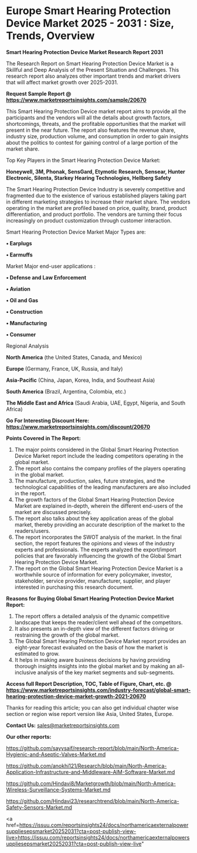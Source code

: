 # Europe Smart Hearing Protection Device Market 2025 - 2031 : Size, Trends, Overview

<strong>Smart Hearing Protection Device Market Research Report 2031</strong>

The Research Report on Smart Hearing Protection Device Market is a Skillful and Deep Analysis of the Present Situation and Challenges. This research report also analyzes other important trends and market drivers that will affect market growth over 2025-2031.

<strong>Request Sample Report @ <a href=https://www.marketreportsinsights.com/sample/20670>https://www.marketreportsinsights.com/sample/20670</a></strong>

This Smart Hearing Protection Device market report aims to provide all the participants and the vendors will all the details about growth factors, shortcomings, threats, and the profitable opportunities that the market will present in the near future. The report also features the revenue share, industry size, production volume, and consumption in order to gain insights about the politics to contest for gaining control of a large portion of the market share.

Top Key Players in the Smart Hearing Protection Device Market:

<strong>Honeywell, 3M, Phonak, SensGard, Etymotic Research, Sensear, Hunter Electronic, Silenta, Starkey Hearing Technologies, Hellberg Safety</strong>

The Smart Hearing Protection Device Industry is severely competitive and fragmented due to the existence of various established players taking part in different marketing strategies to increase their market share. The vendors operating in the market are profiled based on price, quality, brand, product differentiation, and product portfolio. The vendors are turning their focus increasingly on product customization through customer interaction.

Smart Hearing Protection Device Market Major Types are:

<strong>• Earplugs

• Earmuffs</strong>

Market Major end-user applications :

<strong>• Defense and Law Enforcement

• Aviation

• Oil and Gas

• Construction

• Manufacturing

• Consumer</strong>

Regional Analysis

</u><strong><b>North America</b></strong> (the United States, Canada, and Mexico)

<strong><b>Europe </b></strong>(Germany, France, UK, Russia, and Italy)

<strong><b>Asia-Pacific</b></strong> (China, Japan, Korea, India, and Southeast Asia)

<strong><b>South America</b></strong> (Brazil, Argentina, Colombia, etc.)

<strong><b>The Middle East and Africa</b></strong> (Saudi Arabia, UAE, Egypt, Nigeria, and South Africa)

<strong>Go For Interesting Discount Here: <a href=https://www.marketreportsinsights.com/discount/20670>https://www.marketreportsinsights.com/discount/20670</a></strong>

<strong>Points Covered in The Report:</strong>
<ol>
  <li>The major points considered in the Global Smart Hearing Protection Device Market report include the leading competitors operating in the global market.</li>
  <li>The report also contains the company profiles of the players operating in the global market.</li>
  <li>The manufacture, production, sales, future strategies, and the technological capabilities of the leading manufacturers are also included in the report.</li>
  <li>The growth factors of the Global Smart Hearing Protection Device Market are explained in-depth, wherein the different end-users of the market are discussed precisely.</li>
  <li>The report also talks about the key application areas of the global market, thereby providing an accurate description of the market to the readers/users.</li>
  <li>The report incorporates the SWOT analysis of the market. In the final section, the report features the opinions and views of the industry experts and professionals. The experts analyzed the export/import policies that are favorably influencing the growth of the Global Smart Hearing Protection Device Market.</li>
  <li>The report on the Global Smart Hearing Protection Device Market is a worthwhile source of information for every policymaker, investor, stakeholder, service provider, manufacturer, supplier, and player interested in purchasing this research document.</li>
</ol>
<strong>Reasons for Buying Global Smart Hearing Protection Device Market Report:</strong>

<ol>
  <li>The report offers a detailed analysis of the dynamic competitive landscape that keeps the reader/client well ahead of the competitors.</li>
  <li>It also presents an in-depth view of the different factors driving or restraining the growth of the global market.</li>
  <li>The Global Smart Hearing Protection Device Market report provides an eight-year forecast evaluated on the basis of how the market is estimated to grow.</li>
  <li>It helps in making aware business decisions by having providing thorough insights insights into the global market and by making an all-inclusive analysis of the key market segments and sub-segments.</li>
</ol>
<strong>Access full Report Description, TOC, Table of Figure, Chart, etc. @ <a href=https://www.marketreportsinsights.com/industry-forecast/global-smart-hearing-protection-device-market-growth-2021-20670>https://www.marketreportsinsights.com/industry-forecast/global-smart-hearing-protection-device-market-growth-2021-20670</a></strong>


Thanks for reading this article; you can also get individual chapter wise section or region wise report version like Asia, United States, Europe.

<strong>Contact Us:</strong>
sales@marketreportsinsights.com

<strong>Our other reports:</strong>

<a href=https://github.com/sayysaif/research-report/blob/main/North-America-Hygienic-and-Aseptic-Valves-Market.md>https://github.com/sayysaif/research-report/blob/main/North-America-Hygienic-and-Aseptic-Valves-Market.md</a>

<a href=https://github.com/anokhi121/Research/blob/main/North-America-Application-Infrastructure-and-Middleware-AIM-Software-Market.md>https://github.com/anokhi121/Research/blob/main/North-America-Application-Infrastructure-and-Middleware-AIM-Software-Market.md</a>

<a href=https://github.com/Hindavi8/Marketgrowth/blob/main/North-America-Wireless-Surveillance-Systems-Market.md>https://github.com/Hindavi8/Marketgrowth/blob/main/North-America-Wireless-Surveillance-Systems-Market.md</a>

<a href=https://github.com/Hindavi23/researchtrend/blob/main/North-America-Safety-Sensors-Market.md>https://github.com/Hindavi23/researchtrend/blob/main/North-America-Safety-Sensors-Market.md</a>

<a href=https://issuu.com/reportsinsights24/docs/northamericaexternalpowersuppliesepsmarket20252031?cta=post-publish-view-live>https://issuu.com/reportsinsights24/docs/northamericaexternalpowersuppliesepsmarket20252031?cta=post-publish-view-live</a>"
